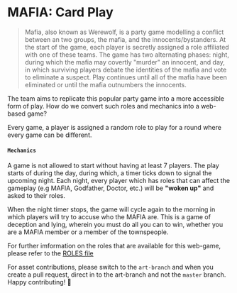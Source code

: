 # MAFIA: Card Play
> Mafia, also known as Werewolf, is a party game modelling a conflict between an two groups, the mafia, and the innocents/bystanders. At the start of the game, each player is secretly assigned a role affiliated with one of these teams. The game has two alternating phases: night, during which the mafia may covertly "murder" an innocent, and day, in which surviving players debate the identities of the mafia and vote to eliminate a suspect. Play continues until all of the mafia have been eliminated or until the mafia outnumbers the innocents.

The team aims to replicate this popular party game into a more accessible form of play. How do we convert such roles and mechanics into a web-based game?

Every game, a player is assigned a random role to play for a round where every game can be different.

#### `Mechanics`

A game is not allowed to start without having at least 7 players. The play starts of during the day, during which, a timer ticks down to signal the upcoming night. Each night, every player which has roles that can affect the gameplay (e.g MAFIA, Godfather, Doctor, etc.) will be __"woken up"__ and asked to their roles.

When the night timer stops, the game will cycle again to the morning in which players will try to accuse who the MAFIA are. This is a game of deception and lying, wherein you must do all you can to win, whether you are a MAFIA member or a member of the townspeople.

For further imformation on the roles that are available for this web-game, please refer to the [ROLES file](./roles/ROLES.md)

For asset contributions, please switch to the `art-branch` and when you create a pull request, direct in to the art-branch and not the `master` branch. Happy contributing! :confetti_ball:
